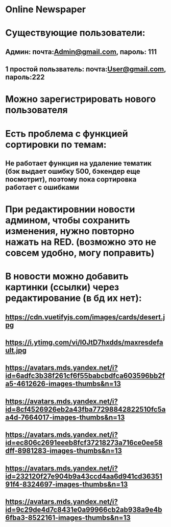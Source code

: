 # Online Newspaper
# Существующие пользователи:
## Админ: почта:Admin@gmail.com, пароль: 111 
## 1 простой пользватель: почта:User@gmail.com, пароль:222
# Можно зарегистрировать нового пользователя

# Есть проблема с функцией сортировки по темам:
## Не работает функция на удаление тематик (бэк выдает ошибку 500, бэкендер еще посмотрит), поэтому пока сортировка работает с ошибками 

# При редактировнии новости админом, чтобы сохранить изменения, нужно повторно нажать на RED. (возможно это не совсем удобно, могу поправить)

# В новости можно добавить картинки (ссылки) через редактирование (в бд их нет):
## https://cdn.vuetifyjs.com/images/cards/desert.jpg
## https://i.ytimg.com/vi/I0JtD7hxdds/maxresdefault.jpg
## https://avatars.mds.yandex.net/i?id=6adfc3b38f261cf6f55babcbdfca603596bb2fa5-4612626-images-thumbs&n=13
## https://avatars.mds.yandex.net/i?id=8cf4526926eb2a43fba77298842822510fc5aa4d-7664017-images-thumbs&n=13
## https://avatars.mds.yandex.net/i?id=ec806c2691eeeb8fcf37218273a716ce0ee58dff-8981283-images-thumbs&n=13
## https://avatars.mds.yandex.net/i?id=232120f27e904b9a43ccd4aa6d941cd3635191f4-8324697-images-thumbs&n=13
## https://avatars.mds.yandex.net/i?id=9c29de4d7c8431e0a99966cb2ab938a9e4b6fba3-8522161-images-thumbs&n=13